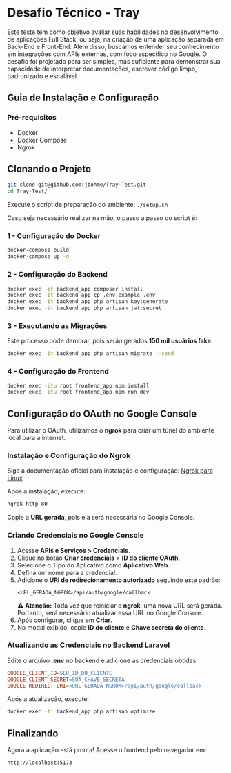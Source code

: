 # Desafio Técnico - Tray #

Este teste tem como objetivo avaliar suas habilidades no desenvolvimento de
aplicações Full Stack, ou seja, na criação de uma aplicação separada em Back-End
e Front-End. Além disso, buscamos entender seu conhecimento em integrações
com APIs externas, com foco específico no Google.
O desafio foi projetado para ser simples, mas suficiente para demonstrar sua
capacidade de interpretar documentações, escrever código limpo, padronizado e
escalável.

## Guia de Instalação e Configuração

### Pré-requisitos
- Docker
- Docker Compose
- Ngrok

## Clonando o Projeto
```sh
git clone git@github.com:jbohme/Tray-Test.git
cd Tray-Test/
```
Execute o script de preparação do ambiente: ``./setup.sh``

Caso seja necessário realizar na mão, o passo a passo do script é:

### 1 - Configuração do Docker
```sh
docker-compose build
docker-compose up -d
```

### 2 - Configuração do Backend
```sh
docker exec -it backend_app composer install
docker exec -it backend_app cp .env.example .env
docker exec -it backend_app php artisan key:generate
docker exec -it backend_app php artisan jwt:secret
```

### 3 - Executando as Migrações
Este processo pode demorar, pois serão gerados **150 mil usuários fake**.
```sh
docker exec -it backend_app php artisan migrate --seed
```

### 4 - Configuração do Frontend
```sh
docker exec -itu root frontend_app npm install
docker exec -itu root frontend_app npm run dev
```

## Configuração do OAuth no Google Console
Para utilizar o OAuth, utilizamos o **ngrok** para criar um túnel do ambiente local para a internet.

### Instalação e Configuração do Ngrok
Siga a documentação oficial para instalação e configuração:
[Ngrok para Linux](https://ngrok.com/downloads/linux)

Após a instalação, execute:
```sh
ngrok http 80
```
Copie a **URL gerada**, pois ela será necessária no Google Console.

### Criando Credenciais no Google Console
1. Acesse **APIs e Serviços > Credenciais**.
2. Clique no botão **Criar credenciais** > **ID do cliente OAuth**.
3. Selecione o Tipo do Aplicativo como **Aplicativo Web**.
4. Defina um nome para a credencial.
5. Adicione o **URI de redirecionamento autorizado** seguindo este padrão:
   ```
   <URL_GERADA_NGROK>/api/auth/google/callback
   ```
   **⚠ Atenção:** Toda vez que reiniciar o **ngrok**, uma nova URL será gerada. Portanto, será necessário atualizar essa URL no Google Console.
6. Após configurar, clique em **Criar**.
7. No modal exibido, copie **ID do cliente** e **Chave secreta do cliente**.

### Atualizando as Credenciais no Backend Laravel
Edite o arquivo **.env** no backend e adicione as credenciais obtidas
```ini
GOOGLE_CLIENT_ID=SEU_ID_DO_CLIENTE
GOOGLE_CLIENT_SECRET=SUA_CHAVE_SECRETA
GOOGLE_REDIRECT_URI=<URL_GERADA_NGROK>/api/auth/google/callback
```

Após a atualização, execute:
```sh
docker exec -ti backend_app php artisan optimize
```

## Finalizando
Agora a aplicação está pronta! Acesse o frontend pelo navegador em:
```sh
http://localhost:5173
```

